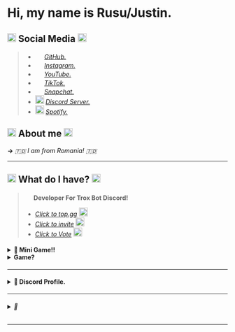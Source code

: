 # Hi, my name is Rusu/Justin.

## <img src='https://cdn.discordapp.com/emojis/959746311480049674.gif' width='20'> **Social Media** <img src='https://cdn.discordapp.com/emojis/959746311480049674.gif' width='20'>
> - <img src='https://media.discordapp.net/attachments/949934488866132057/965510136812695562/963332258159284224.png' width='17'> [*GitHub.*](https://github.com/RusuKing)
> - <img src='https://media.discordapp.net/attachments/750576652290883584/947566409993564220/bannerstory_instagram.gif' width='17'> [_*Instagram.*_](https://www.instagram.com/invites/contact/?i=idhy74ua3ne2&utm_content=6aq3ot3)
> - <img src='https://media.discordapp.net/attachments/965179998279438376/965180157210026015/901775783947808779.png' width='17'> [_*YouTube.*_](https://youtube.com/c/iustininfinity)
> - <img src='https://media.discordapp.net/attachments/965179998279438376/965181246672076830/889529924954763375.png' width='17'> [_*TikTok.*_](https://www.tiktok.com/@rusu.king)
> - <img src='https://media.discordapp.net/attachments/965179998279438376/965231173435523112/946103662034452520.png' width='17'> [_*Snapchat.*_](https://www.snapchat.com/add/rusu.iustin?share_id=1Xaq3lXTelg&locale=ro-RO)
> - <img src='https://media.discordapp.net/attachments/949934488866132057/965505923948904498/950466776028815401.png' width='20'> [_*Discord Server.*_](https://discord.gg/mPRaEqs5U4)
> - <img src='https://media.discordapp.net/attachments/949934488866132057/965505418191310848/961432713808724019.png' width='20'> [_*Spotify.*_](https://open.spotify.com/user/x7v2f5nic2f7w9gkk9a3cdx5o?si=flLJheCYTwyJqPb1qZLpqg&utm_source=copy-link)

## <img src='https://cdn.discordapp.com/emojis/796813224858878063.gif' width='20'> About me <img src='https://cdn.discordapp.com/emojis/796813224858878063.gif' width='20'>

**->** *🇹🇩 I am from Romania! 🇹🇩*

***
## <img src='https://media.discordapp.net/attachments/949934488866132057/965510136607162418/963564725008998440.gif' width='20'> What do I have? <img src ='https://media.discordapp.net/attachments/949934488866132057/965510136607162418/963564725008998440.gif' width='20'>
> __**<img src='https://cdn.discordapp.com/emojis/818235959023108136.png' width='17'> Developer For Trox Bot Discord!**__ <img src='https://cdn.discordapp.com/emojis/818235959023108136.png' width='17'>
>
> - [*Click to top.gg*](https://top.gg/bot/775399300053729340) <img src='https://cdn.discordapp.com/emojis/818221249490190366.gif' width='20'>
> - [*Click to invite*](https://top.gg/bot/775399300053729340/invite) <img src='https://cdn.discordapp.com/emojis/818221249490190366.gif' width='20'>
> - [*Click to Vote*](https://top.gg/bot/775399300053729340/vote) <img src='https://cdn.discordapp.com/emojis/818221249490190366.gif' width='20'>
#### <details> <summary>👀 Mini Game!!</summary> <!--START_SECTION:activity--> 👇 <!--END_SECTION:activity--> </details> <details> <summary> Game? </summary> 👆

***

#### <details> <summary> 👀 Discord Profile. </summary> <!--START_SECTION:activity--> <img align="center" src="https://discord.c99.nl/widget/theme-2/631760251791736852.png"/>


***

###### <details> <summary> 👋 </summary> <!--START_SECTION:activity--> *_©️ I created this description RusuKing! ©️_*

***
